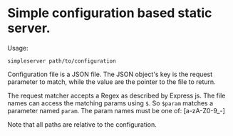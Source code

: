# Simple configuration based static server.

Usage:

```
simpleserver path/to/configuration
```

Configuration file is a JSON file. The JSON object's key is the request parameter to match, while
the value are the pointer to the file to return.

The request matcher accepts a Regex as described by Express js. The file names can access the
matching params using `$`. So `$param` matches a parameter named `param`. The param names must be
one of: [a-zA-Z0-9_-]

Note that all paths are relative to the configuration.